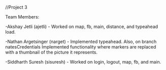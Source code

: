 //Project 3

Team Members:

-Akshay Jetli (ajetli) - Worked on map, fb, main, distance, and typeahead load.

-Nathan Argetsinger (narget) - Implemented typeahead. Also, on branch natesCredentials Implemented functionality where markers are replaced with a thumbnail of the picture it represents.

-Siddharth Suresh (sisuresh) - Worked on login, logout, map, fb, and main.
